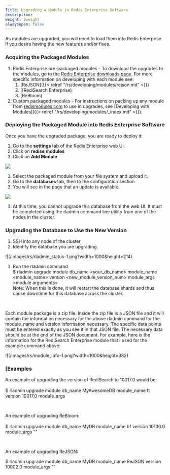 ```yaml
---
Title: Upgrading a Module in Redis Enterprise Software
description: 
weight: $weight
alwaysopen: false
---
```

As modules are upgraded, you will need to load them into Redis
Enterprise if you desire having the new features and/or
fixes.

### Acquiring the Packaged Modules

1.  Redis Enterprise pre-packaged modules - To download the upgrades
    to the modules, go to the [Redis
    Enterprise downloads
    page](https://redislabs.com/products/redis-pack/downloads/).
    For more specific information on developing with each module
    see:
    1.  [ReJSON]({{< relref "/rs/developing/modules/rejson.md" >}})
    2.  [[RediSearch
        Enterprise)
    3.  [ReBloom)
2.  Custom packaged modules - For instructions on packing up any
    module from
    [redismodules.com](http://redismodules.com)
    to use in upgrades, see [Developing with Modules]({{< relref "/rs/developing/modules/_index.md" >}}).

### Deploying the Packaged Module into Redis Enterprise Software

Once you have the upgraded package, you are ready to deploy
it:

1.  Go to the **settings** tab of the
    Redis Enterprise web UI.
2.  Click on **redise** **modules**
3.  Click on **Add Module**

![](/images/rs/upgrade_module-1.png?width=1600&height=956)

1.  Select the packaged module from your file system and upload
    it.
2.  Go to the **databases** tab, then to
    the configuration section
3.  You will see in the page that an update is
    available.
    

![](/images/rs/update_available-1.png?width=1346&height=1600)

1.  At this time, you cannot upgrade this database from the web UI. It
    must be completed using the rladmin command line utility from one of
    the nodes in the cluster.

### Upgrading the Database to Use the New Version

1.  SSH into any node of the cluster
2.  Identify the database you are
    upgrading.
    

!](/images/rs/rladmin_status-1.png?width=1000&height=214)

1.  Run the rladmin command\
    \$ rladmin upgrade module db\_name
    \<your\_db\_name\> module\_name \<module\_name\> version
    \<new\_module\_version\_num\> module\_args \<module
    arguments\>
    \
    Note: When this is done, it will
    restart the database shards and thus cause downtime for this
    database across the cluster.

 

Each module package is a zip file. Inside the zip file is a JSON file
and it will contain the information necessary for the above rladmin
command for the module\_name and version information necessary. The
specific data points must be entered exactly as you see it in that JSON
file. The necessary data should be at the end of the JSON document. For
example, here is the information for the RediSearch Enterprise module
that i used for the example command above:

!](/images/rs/module_info-1.png?width=1000&height=382)

### [Examples

An example of upgrading the version of RediSearch to 10017.0 would
be:\
\
\$ rladmin upgrade module db\_name
MyAwesomeDB module\_name ft version 10017.0
module\_args

 

An example of upgrading ReBloom:\
\
\$ rladmin upgrade module db\_name MyDB
module\_name bf version 10100.0 module\_args
""

 

An example of upgrading ReJSON:

\$ rladmin upgrade module db\_name MyDB module\_name ReJSON version
10002.0 module\_args ""
